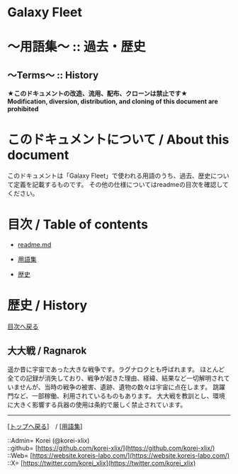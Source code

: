 # Galaxy Fleet
  
<h1>～用語集～ :: 過去・歴史</h1>  
<h2>～Terms～ :: History</h2>  
  

**★このドキュメントの改造、流用、配布、クローンは禁止です★**  
    **Modification, diversion, distribution, and cloning of this document are prohibited**  
  

<h1 id="aHowto">このドキュメントについて / About this document</h1>  
このドキュメントは「Galaxy Fleet」で使われる用語のうち、過去、歴史について定義を記載するものです。  
その他の仕様についてはreadmeの目次を確認してください。  
  





<h1 id="aMokuji">目次 / Table of contents</h1>  

* [readme.md](/readme.md)
* [用語集](/term/readme.md)

* [歴史](#aHistory)
  





<h1 id="aHistory">歴史 / History</h1>  
  

  
[目次へ戻る](#aMokuji)  
  

<h2>大大戦 / Ragnarok</h2>  
遥か昔に宇宙であった大きな戦争です。ラグナロクとも呼ばれます。  
ほとんど全ての記録が消失しており、戦争が起きた理由、経緯、結果など一切解明されていませんが、当時の戦争の被害、遺跡、遺物の数々は宇宙に点在します。  
跳躍門など、一部稼働、利用されているものもあります。  
大大戦を教訓とし、環境に大きく影響する兵器の使用は条約で厳しく禁止されています。  
  





***
[[トップへ戻る]](/readme.md)　/
[[用語集]](/term/readme.md)  
  
::Admin= Korei (@korei-xlix)  
::github= [https://github.com/korei-xlix/](https://github.com/korei-xlix/)  
::Web= [https://website.koreis-labo.com/](https://website.koreis-labo.com/)  
::X= [https://twitter.com/korei_xlix](https://twitter.com/korei_xlix)  
